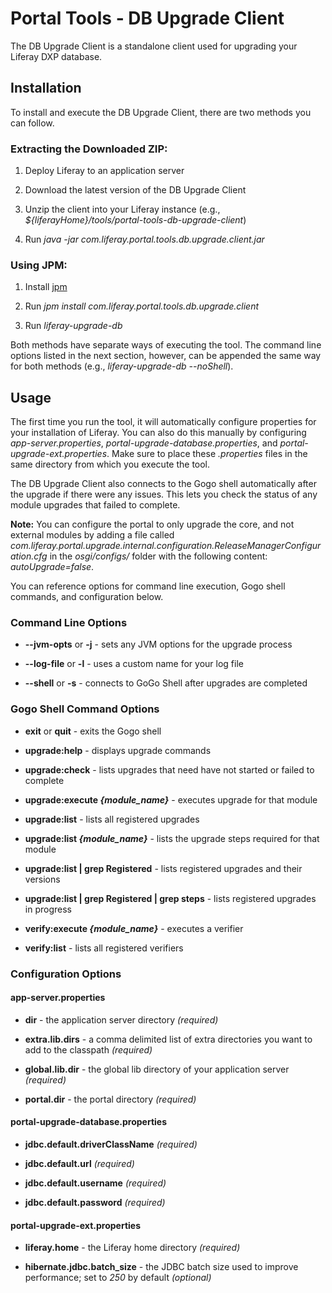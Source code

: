 # Portal Tools - DB Upgrade Client

The DB Upgrade Client is a standalone client used for upgrading your Liferay DXP database.

## Installation

To install and execute the DB Upgrade Client, there are two methods you can follow.

### Extracting the Downloaded ZIP:

1. Deploy Liferay to an application server

2. Download the latest version of the DB Upgrade Client

3. Unzip the client into your Liferay instance  (e.g., *${liferayHome}/tools/portal-tools-db-upgrade-client*)

4. Run *java -jar com.liferay.portal.tools.db.upgrade.client.jar*

### Using JPM:

1. Install [jpm](https://jpm4j.org)

2. Run *jpm install com.liferay.portal.tools.db.upgrade.client*

3. Run *liferay-upgrade-db*

Both methods have separate ways of executing the tool. The command line options listed in the next section, however, can be appended the same way for both methods (e.g., *liferay-upgrade-db --noShell*).

## Usage

The first time you run the tool, it will automatically configure properties for your installation of Liferay. You can also do this manually by configuring *app-server.properties*, *portal-upgrade-database.properties*, and *portal-upgrade-ext.properties*. Make sure to place these *.properties* files in the same directory from which you execute the tool.

The DB Upgrade Client also connects to the Gogo shell automatically after the upgrade if there were any issues. This lets you check the status of any module upgrades that failed to complete.

**Note:** You can configure the portal to only upgrade the core, and not external modules by adding a file called *com.liferay.portal.upgrade.internal.configuration.ReleaseManagerConfiguration.cfg* in the *osgi/configs/* folder with the following content: *autoUpgrade=false*.

You can reference options for command line execution, Gogo shell commands, and configuration below.

### Command Line Options

- **--jvm-opts** or **-j** - sets any JVM options for the upgrade process

- **--log-file** or **-l** - uses a custom name for your log file

- **--shell** or **-s** - connects to GoGo Shell after upgrades are completed

### Gogo Shell Command Options

- **exit** or **quit** - exits the Gogo shell

- **upgrade:help** - displays upgrade commands

- **upgrade:check** - lists upgrades that need have not started or failed to complete

- **upgrade:execute _{module_name}_** - executes upgrade for that module

- **upgrade:list** - lists all registered upgrades

- **upgrade:list _{module_name}_** - lists the upgrade steps required for that module

- **upgrade:list | grep Registered** - lists registered upgrades and their versions

- **upgrade:list | grep Registered | grep steps** - lists registered upgrades in progress

- **verify:execute _{module_name}_** - executes a verifier

- **verify:list** - lists all registered verifiers

### Configuration Options

#### app-server.properties

- **dir** - the application server directory *(required)*

- **extra.lib.dirs** - a comma delimited list of extra directories you want to add to the classpath *(required)*

- **global.lib.dir** - the global lib directory of your application server *(required)*

- **portal.dir** - the portal directory *(required)*

#### portal-upgrade-database.properties

- **jdbc.default.driverClassName** *(required)*

- **jdbc.default.url** *(required)*

- **jdbc.default.username** *(required)*

- **jdbc.default.password** *(required)*

#### portal-upgrade-ext.properties

- **liferay.home** - the Liferay home directory *(required)*

- **hibernate.jdbc.batch_size** - the JDBC batch size used to improve performance; set to *250* by default *(optional)*